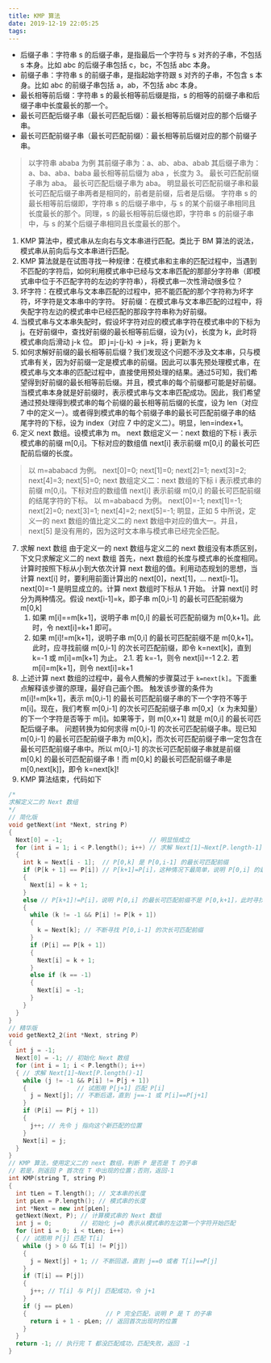 ```yaml
---
title: KMP 算法
date: 2019-12-19 22:05:25
tags:
---
```

* 后缀子串：字符串 s 的后缀子串，是指最后一个字符与 s 对齐的子串，不包括 s 本身。比如 abc 的后缀子串包括 c，bc，不包括 abc 本身。
* 前缀子串：字符串 s 的前缀子串，是指起始字符跟 s 对齐的子串，不包含 s 本身。比如 abc 的前缀子串包括 a，ab，不包括 abc 本身。
* 最长相等前后缀：字符串 s 的最长相等前后缀是指，s 的相等的前缀子串和后缀子串中长度最长的那一个。
* 最长可匹配后缀子串（最长可匹配后缀）：最长相等前后缀对应的那个后缀子串。
* 最长可匹配前缀子串（最长可匹配前缀）：最长相等前后缀对应的那个前缀子串。
> 以字符串 ababa 为例
  其前缀子串为：a、ab、aba、abab
  其后缀子串为：a、ba、aba、baba
  最长相等前后缀为 aba ，长度为 3。
  最长可匹配前缀子串为 aba。
  最长可匹配后缀子串为 aba。
  明显最长可匹配前缀子串和最长可匹配后缀子串两者是相同的，前者是前缀，后者是后缀。
  字符串 s 的最长相等前后缀即，字符串 s 的后缀子串中，与 s 的某个前缀子串相同且长度最长的那个。同理，s 的最长相等前后缀也即，字符串 s 的前缀子串中，与 s 的某个后缀子串相同且长度最长的那个。
1. KMP 算法中，模式串从左向右与文本串进行匹配。类比于 BM 算法的说法，模式串从前向后与文本串进行匹配。
2. KMP 算法就是在试图寻找一种规律：在模式串和主串的匹配过程中，当遇到不匹配的字符后，如何利用模式串中已经与文本串匹配的那部分字符串（即模式串中位于不匹配字符的左边的字符串），将模式串一次性滑动很多位？
3. 坏字符：在模式串与文本串匹配的过程中，把不能匹配的那个字符称为坏字符，坏字符是文本串中的字符。
好前缀：在模式串与文本串匹配的过程中，将失配字符左边的模式串中已经匹配的那段字符串称为好前缀。
4. 当模式串与文本串失配时，假设坏字符对应的模式串字符在模式串中的下标为 j。在好前缀中，查找好前缀的最长相等前后缀，设为{v}，长度为 k，此时将模式串向后滑动 j-k 位。
即 j=j-(j-k) → j=k，将 j 更新为 k 
5. 如何求解好前缀的最长相等前后缀？我们发现这个问题不涉及文本串，只与模式串有关，因为好前缀一定是模式串的前缀。因此可以事先预处理模式串，在模式串与文本串的匹配过程中，直接使用预处理的结果。通过5可知，我们希望得到好前缀的最长相等前后缀。并且，模式串的每个前缀都可能是好前缀。当模式串本身就是好前缀时，表示模式串与文本串匹配成功。因此，我们希望通过预处理得到模式串的每个前缀的最长相等前后缀的长度，设为 len（对应 7 中的定义一）。或者得到模式串的每个前缀子串的最长可匹配前缀子串的结尾字符的下标，设为 index（对应 7 中的定义二）。明显，len=index+1。
6. 定义 next 数组。设模式串为 m。
next 数组定义一：next 数组的下标 i 表示模式串的前缀 m[0,i]。下标对应的数组值 next[i] 表示前缀 m[0,i] 的最长可匹配前后缀的长度。
> 以 m=ababacd 为例。
  next[0]=0;
  next[1]=0;
  next[2]=1;
  next[3]=2;
  next[4]=3;
  next[5]=0;
  next 数组定义二：next 数组的下标 i 表示模式串的前缀 m[0,i]。下标对应的数组值 next[i]   表示前缀 m[0,i] 的最长可匹配前缀的结尾字符的下标。
  以 m=ababacd 为例。
  next[0]=-1;
  next[1]=-1;
  next[2]=0;
  next[3]=1;
  next[4]=2;
  next[5]=-1;
  明显，正如 5 中所说，定义一的 next 数组的值比定义二的 next 数组中对应的值大一。并且，next[5] 是没有用的，因为这时文本串与模式串已经完全匹配。
7. 求解 next 数组
由于定义一的 next 数组与定义二的 next 数组没有本质区别，下文只求解定义二的 next 数组
首先，next 数组的长度与模式串的长度相同。计算时按照下标从小到大依次计算 next 数组的值。利用动态规划的思想，当计算 next[i] 时，要利用前面计算出的 next[0]，next[1]，... next[i-1]。next[0]=-1 是明显成立的。计算 next 数组时下标从 1 开始。
计算 next[i] 时分为两种情况。假设 next[i-1]=k，即子串 m[0,i-1] 的最长可匹配前缀为 m[0,k]
    1. 如果 m[i]==m[k+1]，说明子串 m[0,i] 的最长可匹配前缀为 m[0,k+1]。此时，令 next[i]=k+1 即可。
    2. 如果 m[i]!=m[k+1]，说明子串 m[0,i] 的最长可匹配前缀不是 m[0,k+1]。此时，应寻找前缀 m[0,i-1] 的次长可匹配前缀，即令 k=next[k]，直到 k=-1 或 m[i]=m[k+1] 为止。
        2.1. 若 k=-1，则令 next[i]=-1
        2.2. 若 m[i]=m[k+1]，则令 next[i]=k+1
8. 上述计算 next 数组的过程中，最令人费解的步骤莫过于 `k=next[k]`。下面重点解释该步骤的原理，最好自己画个图。
触发该步骤的条件为 m[i]!=m[k+1]，表示 m[0,i-1] 的最长可匹配前缀子串的下一个字符不等于 m[i]。现在，我们考察 m[0,i-1] 的次长可匹配前缀子串 m[0,x]（x 为未知量） 的下一个字符是否等于 m[i]。如果等于，则 m[0,x+1] 就是 m[0,i] 的最长可匹配后缀子串。
问题转换为如何求得 m[0,i-1] 的次长可匹配前缀子串。现已知 m[0,i-1] 的最长可匹配前缀子串为 m[0,k]，而次长可匹配前缀子串一定包含在最长可匹配前缀子串中。所以 m[0,i-1] 的次长可匹配前缀子串就是前缀 m[0,k] 的最长可匹配前缀子串！而 m[0,k] 的最长可匹配前缀子串是 m[0,next[k]]，即令 k=next[k]!
9. KMP 算法结束，代码如下
```C++
/*
求解定义二的 Next 数组
*/
// 简化版
void getNext(int *Next, string P)
{
  Next[0] = -1;                        // 明显恒成立
  for (int i = 1; i < P.length(); i++) // 求解 Next[1]~Next[P.length-1]
  {
    int k = Next[i - 1];  // P[0,k] 是 P[0,i-1] 的最长可匹配前缀
    if (P[k + 1] == P[i]) // P[k+1]=P[i]，这种情况下最简单，说明 P[0,i] 的最长可匹配前缀为 P[0,k+1]
    {
      Next[i] = k + 1;
    }
    else // P[k+1]!=P[i]，说明 P[0,i] 的最长可匹配前缀不是 P[0,k+1]，此时寻找 P[0,i-1] 的次长可匹配前缀
    {
      while (k != -1 && P[i] != P[k + 1])
      {
        k = Next[k]; // 不断寻找 P[0,i-1] 的次长可匹配前缀
      }
      if (P[i] == P[k + 1])
      {
        Next[i] = k + 1;
      }
      else if (k == -1)
      {
        Next[i] = -1;
      }
    }
  }
}
// 精华版
void getNext2_2(int *Next, string P)
{
  int j = -1;
  Next[0] = -1; // 初始化 Next 数组
  for (int i = 1; i < P.length(); i++)
  { // 求解 Next[1]~Next[P.length()-1]
    while (j != -1 && P[i] != P[j + 1])
    {              // 试图用 P[j+1] 匹配 P[i]
      j = Next[j]; // 不断后退，直到 j==-1 或 P[i]==P[j+1]
    }
    if (P[i] == P[j + 1])
    {
      j++; // 先令 j 指向这个新匹配的位置
    }
    Next[i] = j;
  }
}
// KMP 算法，使用定义二的 next 数组，判断 P 是否是 T 的子串
// 若是，则返回 P 首次在 T 中出现的位置；否则，返回-1
int KMP(string T, string P)
{
  int tLen = T.length(); // 文本串的长度
  int pLen = P.length(); // 模式串的长度
  int *Next = new int[pLen];
  getNext(Next, P); // 计算模式串的 Next 数组
  int j = 0;        // 初始化 j=0 表示从模式串的左边第一个字符开始匹配
  for (int i = 0; i < tLen; i++)
  { // 试图用 P[j] 匹配 T[i]
    while (j > 0 && T[i] != P[j])
    {
      j = Next[j] + 1; // 不断回退，直到 j==0 或者 T[i]==P[j]
    }
    if (T[i] == P[j])
    {
      j++; // T[i] 与 P[j] 匹配成功，令 j+1
    }
    if (j == pLen)
    {                      // P 完全匹配，说明 P 是 T 的子串
      return i + 1 - pLen; // 返回首次出现时的位置
    }
  }
  return -1; // 执行完 T 都没匹配成功，匹配失败，返回 -1
}
```
